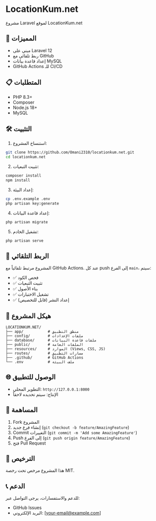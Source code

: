 # LocationKum.net

مشروع Laravel لموقع LocationKum.net

## 🚀 المميزات

- مبني على Laravel 12
- ربط تلقائي مع GitHub
- إعداد قاعدة بيانات MySQL
- GitHub Actions للـ CI/CD

## 📋 المتطلبات

- PHP 8.3+
- Composer
- Node.js 18+
- MySQL

## 🛠️ التثبيت

1. استنساخ المشروع:
```bash
git clone https://github.com/Omani2310/locationkum.net.git
cd locationkum.net
```

2. تثبيت التبعيات:
```bash
composer install
npm install
```

3. إعداد البيئة:
```bash
cp .env.example .env
php artisan key:generate
```

4. إعداد قاعدة البيانات:
```bash
php artisan migrate
```

5. تشغيل الخادم:
```bash
php artisan serve
```

## 🔗 الربط التلقائي

المشروع مرتبط تلقائياً مع GitHub Actions. عند كل push إلى الفرع `main`، سيتم:

- ✅ فحص الكود
- ✅ تثبيت التبعيات
- ✅ بناء الأصول
- ✅ تشغيل الاختبارات
- ✅ إعداد النشر (قابل للتخصيص)

## 📁 هيكل المشروع

```
LOCATIONKUM.NET/
├── app/           # منطق التطبيق
├── config/        # ملفات الإعدادات
├── database/      # ملفات قاعدة البيانات
├── public/        # الملفات العامة
├── resources/     # الموارد (Views, CSS, JS)
├── routes/        # مسارات التطبيق
├── .github/       # GitHub Actions
└── .env           # ملف البيئة
```

## 🌐 الوصول للتطبيق

- التطوير المحلي: `http://127.0.0.1:8000`
- الإنتاج: سيتم تحديده لاحقاً

## 📝 المساهمة

1. Fork المشروع
2. إنشاء فرع جديد (`git checkout -b feature/AmazingFeature`)
3. Commit التغييرات (`git commit -m 'Add some AmazingFeature'`)
4. Push إلى الفرع (`git push origin feature/AmazingFeature`)
5. فتح Pull Request

## 📄 الترخيص

هذا المشروع مرخص تحت رخصة MIT.

## 📞 الدعم

للدعم والاستفسارات، يرجى التواصل عبر:
- GitHub Issues
- البريد الإلكتروني: [your-email@example.com]

